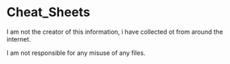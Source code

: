 # Cheat_Sheets

I am not the creator of this information, i have collected ot from around the internet.

I am not responsible for any misuse of any files.
